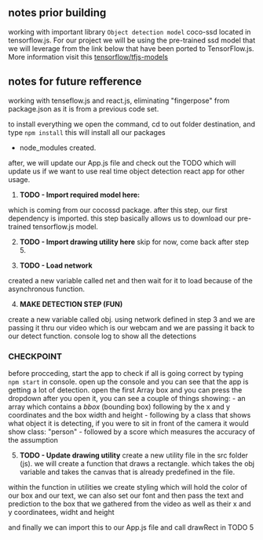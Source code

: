 ## notes prior building

working with important library `Object detection model` coco-ssd located in tensorflow.js. For our project we will be using the pre-trained
ssd model that we will leverage from the link below that have been ported to TensorFlow.js.
More information visit this [tensorflow/tfjs-models](https://github.com/tensorflow/tfjs-models#readme)

## notes for future refference 

working with tenseflow.js and react.js, eliminating "fingerpose" from package.json as it is from a previous code set.

to install everything we open the command, cd to out folder destination, and type `npm install` this will install all our packages

- node_modules created.

after, we will update our App.js file and check out the TODO which will update us if we want to use real time object detection react app for other usage.

1. **TODO - Import required model here:**

  which is coming from our cocossd package.
  after this step, our first dependency is imported.
  this step basically allows us to download our pre-trained tensorflow.js model.
  
2. **TODO - Import drawing utility here**
  skip for now, come back after step 5.

3. **TODO - Load network**

  created a new variable called net and then wait for it to load because of the asynchronous function.
  
4. **MAKE DETECTION STEP (FUN)**

  create a new variable called obj.
  using network defined in step 3 and we are passing it thru our video which is our webcam and we are passing it back to our detect function.
  console log to show all the detections
  
  ### CHECKPOINT

  before procceding, start the app to check if all is going correct by typing `npm start` in console.
  open up the console and you can see that the app is getting a lot of detection.
  open the first Array box and you can press the dropdown
  after you open it, you can see a couple of things showing:
    - an array which contains a *bbox* (bounding box) following by the x and y coordinates and the box width and height
    - following by a class that shows what object it is detecting, if you were to sit in front of the camera it would show class: "person"
    - followed by a score which measures the accuracy of the assumption
  
5. **TODO - Update drawing utility**
  create a new utility file in the src folder (js).
  we will create a function that draws a rectangle.
  which takes the obj variable and takes the canvas that is already predefined in the file.
  
  within the function in utilities we create styling which will hold the color of our box and our text, we can also set our font
  and then pass the text and prediction to the box that we gathered from the video as well as their x and y coordinatees, widht and height
  
  and finally we can import this to our App.js file 
  and call drawRect in TODO 5

